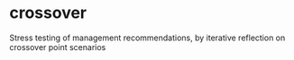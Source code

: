 # crossover
Stress testing of management recommendations, by iterative reflection on crossover point scenarios
